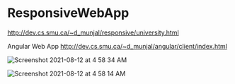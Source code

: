 # ResponsiveWebApp
http://dev.cs.smu.ca/~d_munjal/responsive/university.html

Angular Web App
http://dev.cs.smu.ca/~d_munjal/angular/client/index.html


![Screenshot 2021-08-12 at 4 58 34 AM](https://user-images.githubusercontent.com/77456089/129160196-260a9304-5fbc-46e0-9374-b08905ef9b7a.png)

![Screenshot 2021-08-12 at 4 58 14 AM](https://user-images.githubusercontent.com/77456089/129160345-d3b1a197-5803-4207-b301-c3eb4bd38b8e.png)


